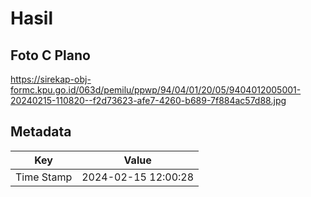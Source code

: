 # Hasil

## Foto C Plano

https://sirekap-obj-formc.kpu.go.id/063d/pemilu/ppwp/94/04/01/20/05/9404012005001-20240215-110820--f2d73623-afe7-4260-b689-7f884ac57d88.jpg


## Metadata

| Key        | Value               |
| ---------- | ------------------- |
| Time Stamp | 2024-02-15 12:00:28 |



